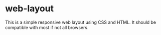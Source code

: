 # web-layout
This is a simple responsive web layout using CSS and HTML.
It should be compatible with most if not all browsers.
